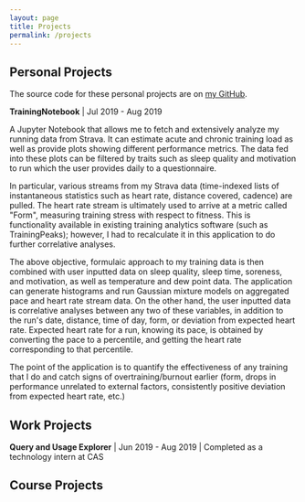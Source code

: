 ```yaml
---
layout: page
title: Projects
permalink: /projects
---
```


## Personal Projects

The source code for these personal projects are on [my GitHub](https://github.com/alanjding).

**TrainingNotebook** \| Jul 2019 - Aug 2019

A Jupyter Notebook that allows me to fetch and extensively analyze my running data from Strava. It can estimate acute and chronic training load as well as provide plots showing different performance metrics. The data fed into these plots can be filtered by traits such as sleep quality and motivation to run which the user provides daily to a questionnaire.

In particular, various streams from my Strava data (time-indexed lists of instantaneous statistics such as heart rate, distance covered, cadence) are pulled. The heart rate stream is ultimately used to arrive at a metric called "Form", measuring training stress with respect to fitness. This is functionality available in existing training analytics software (such as TrainingPeaks); however, I had to recalculate it in this application to do further correlative analyses.

The above objective, formulaic approach to my training data is then combined with user inputted data on sleep quality, sleep time, soreness, and motivation, as well as temperature and dew point data. The application can generate histograms and run Gaussian mixture models on aggregated pace and heart rate stream data. On the other hand, the user inputted data is correlative analyses between any two of these variables, in addition to the run's date, distance, time of day, form, or deviation from expected heart rate. Expected heart rate for a run, knowing its pace, is obtained by converting the pace to a percentile, and getting the heart rate corresponding to that percentile.

The point of the application is to quantify the effectiveness of any training that I do and catch signs of overtraining/burnout earlier (form, drops in performance unrelated to external factors, consistently positive deviation from expected heart rate, etc.)

## Work Projects

**Query and Usage Explorer** \| Jun 2019 - Aug 2019 \| Completed as a technology intern at CAS

## Course Projects
